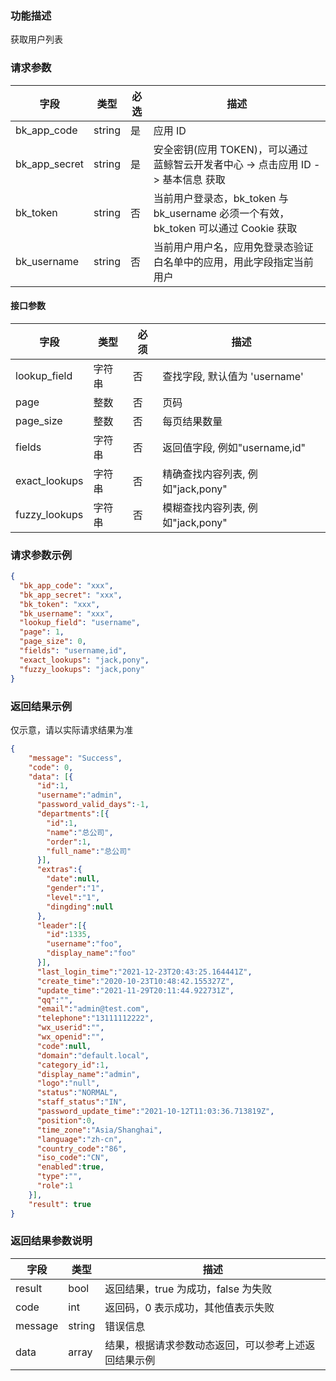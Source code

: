 ### 功能描述 

获取用户列表

### 请求参数

| 字段 | 类型 | 必选 |  描述 |
|-----------|------------|--------|------------|
| bk_app_code  |  string    | 是 | 应用 ID     |
| bk_app_secret|  string    | 是 | 安全密钥(应用 TOKEN)，可以通过 蓝鲸智云开发者中心 -&gt; 点击应用 ID -&gt; 基本信息 获取 |
| bk_token     |  string    | 否 | 当前用户登录态，bk_token 与 bk_username 必须一个有效，bk_token 可以通过 Cookie 获取 |
| bk_username  |  string    | 否 | 当前用户用户名，应用免登录态验证白名单中的应用，用此字段指定当前用户 |


#### 接口参数 

| 字段      |  类型      | 必须   |  描述      |
|-----------|------------|--------|------------|
| lookup_field | 字符串 | 否 | 查找字段, 默认值为 'username' |
| page | 整数 | 否 | 页码 |
| page_size | 整数 | 否 | 每页结果数量 |
| fields | 字符串 | 否 | 返回值字段, 例如"username,id" |
| exact_lookups | 字符串 | 否 | 精确查找内容列表, 例如"jack,pony" |
| fuzzy_lookups | 字符串 | 否 | 模糊查找内容列表, 例如"jack,pony" |


### 请求参数示例
 
``` json
{
  "bk_app_code": "xxx",
  "bk_app_secret": "xxx",
  "bk_token": "xxx",
  "bk_username": "xxx",
  "lookup_field": "username",
  "page": 1,
  "page_size": 0,
  "fields": "username,id",
  "exact_lookups": "jack,pony",
  "fuzzy_lookups": "jack,pony"
}
```

### 返回结果示例

仅示意，请以实际请求结果为准
```json
{
    "message": "Success",
    "code": 0,
    "data": [{
      "id":1,
      "username":"admin",
      "password_valid_days":-1,
      "departments":[{
        "id":1,
        "name":"总公司",
        "order":1,
        "full_name":"总公司"
      }],
      "extras":{
        "date":null,
        "gender":"1",
        "level":"1",
        "dingding":null
      },
      "leader":[{
        "id":1335,
        "username":"foo",
        "display_name":"foo"
      }],
      "last_login_time":"2021-12-23T20:43:25.164441Z",
      "create_time":"2020-10-23T10:48:42.155327Z",
      "update_time":"2021-11-29T20:11:44.922731Z",
      "qq":"",
      "email":"admin@test.com",
      "telephone":"13111112222",
      "wx_userid":"",
      "wx_openid":"",
      "code":null,
      "domain":"default.local",
      "category_id":1,
      "display_name":"admin",
      "logo":"null",
      "status":"NORMAL",
      "staff_status":"IN",
      "password_update_time":"2021-10-12T11:03:36.713819Z",
      "position":0,
      "time_zone":"Asia/Shanghai",
      "language":"zh-cn",
      "country_code":"86",
      "iso_code":"CN",
      "enabled":true,
      "type":"",
      "role":1
    }],
    "result": true
}
```

### 返回结果参数说明
 
| 字段      | 类型     | 描述      |
|-----------|-----------|-----------|
|result| bool | 返回结果，true 为成功，false 为失败 |
|code|int|返回码，0 表示成功，其他值表示失败|
|message|string|错误信息|
|data| array| 结果，根据请求参数动态返回，可以参考上述返回结果示例 |

